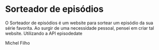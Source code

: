 # Sorteador de episódios

O Sorteador de episódios é um website para sortear um episódio da sua série favorita. Ao surgir de uma necessidade pessoal, pensei em criar tal website.
Utilizando a API episodedate

Michel Filho